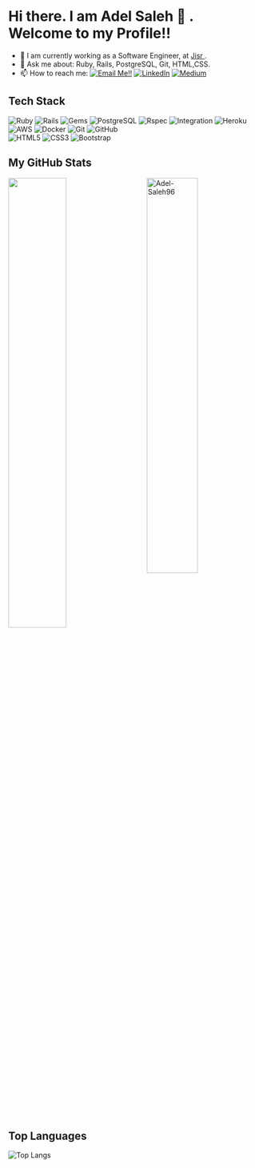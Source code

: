 # Hi there. I am Adel Saleh 👋 . Welcome to my Profile!!

- 🔭 I am currently working as a Software Engineer, at <a href="https://www.jisr.net/" target="_blank" title="Jisr"> Jisr </a>.
- 💬 Ask me about: Ruby, Rails, PostgreSQL, Git, HTML,CSS.
- 📫 How to reach me: <a href="mailto:adelsaleh46@gmail.com">![Email Me!!](https://img.shields.io/badge/Gmail-D14836?style=flat&logo=gmail&logoColor=white)</a> 
<a href="https://www.linkedin.com/in/adel-saleh%F0%9F%87%B5%F0%9F%87%B8-1078741b3/">![LinkedIn](https://img.shields.io/badge/LinkedIn-0077B5?style=flat&logo=LinkedIn&logoColor=white)</a>
<a href="https://medium.com/@Adel_Saleh"><img alt="Medium" src="https://img.shields.io/badge/Medium-12100E?style=flat&logo=medium&logoColor=white"></a>

## Tech Stack
<p>
  <img alt="Ruby" src="https://img.shields.io/badge/-Ruby-b80000?style=flat-square&logo=ruby&logoColor=white"/>
  <img alt="Rails" src="https://img.shields.io/badge/-Rails-b80000?style=flat-square&logo=rubyonrails&logoColor=white"/>
  <img alt="Gems" src="https://img.shields.io/badge/-RubyGems-E9573F?style=flat-square&logo=rubygems&logoColor=white"/>
  <img alt="PostgreSQL" src="https://img.shields.io/badge/-PostgreSQL-336791?style=flat-square&logo=postgresql&logoColor=white"/>
  <img alt="Rspec" src="https://img.shields.io/badge/-Rspec-336791?style=flat-square&logo=Rspec"/>
  <img alt="Integration" src="https://img.shields.io/badge/-Systems%20Integration-4E8EE9?style=flat-square&logoColor=white"/>

  <img alt="Heroku" src="https://img.shields.io/badge/-Heroku-430098?style=flat-square&logo=heroku"/>
  <img alt="AWS" src="https://img.shields.io/badge/Amazon%20AWS-232F3E?style=flat-square&logo=amazon-aws"/>
  <img alt="Docker" src="https://img.shields.io/badge/-Docker-46a2f1?style=flat-square&logo=docker&logoColor=white" />
  <img alt="Git" src="https://img.shields.io/badge/-Git-black?style=flat-square&logo=git"/>
  <img alt="GitHub" src="https://img.shields.io/badge/-GitHub-181717?style=flat-square&logo=github"/>
  <br>
  <img alt="HTML5" src="https://img.shields.io/badge/-HTML5-E34F26?style=flat-square&logo=html5&logoColor=white"/>
  <img alt="CSS3" src="https://img.shields.io/badge/-CSS3-1572B6?style=flat-square&logo=css3"/>
  <img alt="Bootstrap" src="https://img.shields.io/badge/-Bootstrap-563D7C?style=flat-square&logo=bootstrap"/></br>
</p>

## My GitHub Stats

 <img src="https://github-readme-stats.vercel.app/api?username=Adel-Saleh96&show_icons=true&theme=gotham" alt="Adel-Saleh96" width="45%" align="right"/>
 <img  src="https://github-readme-streak-stats.herokuapp.com/?user=Adel-Saleh96&theme=dark" width="48%" >
 
## Top Languages
  
  ![Top Langs](https://github-readme-stats.vercel.app/api/top-langs/?username=Adel-Saleh96&layout=compact)
  
